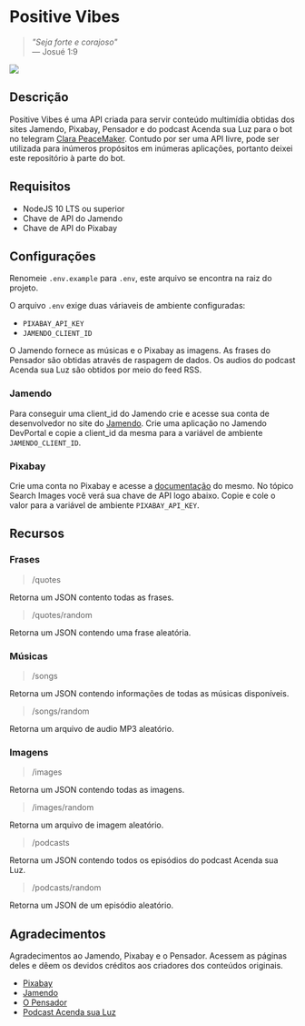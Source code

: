 # Positive Vibes

> _"Seja forte e corajoso"_
> <br>— Josué 1:9

<p><img src="https://media.giphy.com/media/Q8sXvj1tYnNZrH1Kmg/giphy.gif" /><p>

## Descrição 

Positive Vibes é uma API criada para servir conteúdo multimídia obtidas dos sites Jamendo, Pixabay, Pensador e do podcast Acenda sua Luz para o bot no telegram [Clara PeaceMaker](https://t.me/claraPeacemakerBot). Contudo por ser uma API livre, pode ser utilizada para inúmeros propósitos em inúmeras aplicações, portanto deixei este repositório à parte do bot.

## Requisitos

- NodeJS 10 LTS ou superior
- Chave de API do Jamendo
- Chave de API do Pixabay

## Configurações

Renomeie `.env.example` para `.env`, este arquivo se encontra na raiz do projeto.

O arquivo `.env` exige duas váriaveis de ambiente configuradas: 
- `PIXABAY_API_KEY` 
- `JAMENDO_CLIENT_ID`

O Jamendo fornece as músicas e o Pixabay as imagens. As frases do Pensador são obtidas através de raspagem de dados. Os audios do podcast Acenda sua Luz são obtidos por meio do feed RSS.

### Jamendo

Para conseguir uma client_id do Jamendo crie e acesse sua conta de desenvolvedor no site do [Jamendo](https://devportal.jamendo.com/). Crie  uma aplicação no Jamendo DevPortal e copie a client_id da mesma para a variável  de ambiente `JAMENDO_CLIENT_ID`.

### Pixabay 

Crie uma conta no Pixabay e acesse a [documentação](https://pixabay.com/api/docs/) do mesmo. No tópico Search Images você verá sua chave de API logo abaixo.
Copie e cole o valor para a variável de ambiente `PIXABAY_API_KEY`.

## Recursos

### Frases 

> /quotes

Retorna um JSON contento todas as frases.

> /quotes/random

Retorna um JSON contendo uma frase aleatória.

### Músicas

> /songs

Retorna um JSON contendo informações de todas as músicas disponíveis.

> /songs/random

Retorna um arquivo de audio MP3 aleatório.

### Imagens

> /images

Retorna um JSON contendo todas as imagens.

> /images/random

Retorna um arquivo de imagem aleatório.

> /podcasts

Retorna um JSON contendo todos os episódios do podcast Acenda sua Luz.

> /podcasts/random

Retorna um JSON de um episódio aleatório.

## Agradecimentos

Agradecimentos ao Jamendo, Pixabay e o  Pensador. Acessem as páginas deles e dêem os devidos créditos aos criadores dos conteúdos originais. 

- [Pixabay](https://pixabay.com/pt/)
- [Jamendo](https://www.jamendo.com/)
- [O Pensador](https://www.pensador.com/)
- [Podcast Acenda sua Luz](https://open.spotify.com/show/2GFx3Gf0R4KoCaPand0hYQ)
